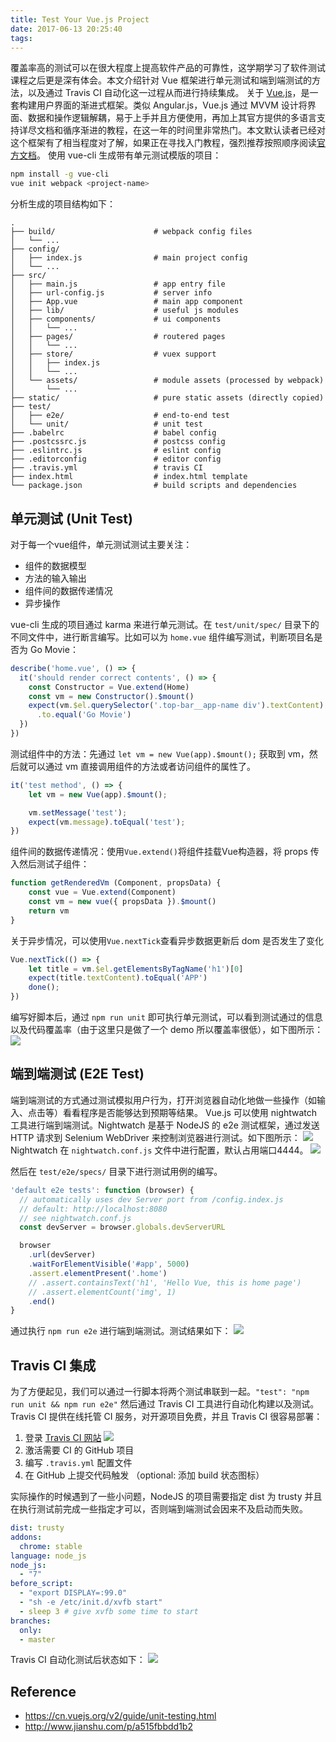 ```yaml
---
title: Test Your Vue.js Project
date: 2017-06-13 20:25:40
tags:
---
```



覆盖率高的测试可以在很大程度上提高软件产品的可靠性，这学期学习了软件测试课程之后更是深有体会。本文介绍针对 Vue 框架进行单元测试和端到端测试的方法，以及通过 Travis CI 自动化这一过程从而进行持续集成。
关于 [Vue.js](http://cn.vuejs.org/v2/guide/)，是一套构建用户界面的渐进式框架。类似 Angular.js，Vue.js 通过 MVVM 设计将界面、数据和操作逻辑解耦，易于上手并且方便使用，再加上其官方提供的多语言支持详尽文档和循序渐进的教程，在这一年的时间里非常热门。本文默认读者已经对这个框架有了相当程度对了解，如果正在寻找入门教程，强烈推荐按照顺序阅读[官方文档](http://cn.vuejs.org/v2/guide/)。
使用 vue-cli 生成带有单元测试模版的项目：

```bash
npm install -g vue-cli
vue init webpack <project-name>
```

分析生成的项目结构如下：

```
.
├── build/                      # webpack config files
│   └── ...
├── config/
│   ├── index.js                # main project config
│   └── ...
├── src/
│   ├── main.js                 # app entry file
│   ├── url-config.js           # server info
│   ├── App.vue                 # main app component
│   ├── lib/                    # useful js modules
│   ├── components/             # ui components
│   │   └── ...
│   ├── pages/                  # routered pages
│   │   └── ...
│   ├── store/                  # vuex support
│   │   ├── index.js
│   │   └── ...
│   └── assets/                 # module assets (processed by webpack)
│       └── ...
├── static/                     # pure static assets (directly copied)
├── test/
│   ├── e2e/                    # end-to-end test
│   └── unit/                   # unit test
├── .babelrc                    # babel config
├── .postcssrc.js               # postcss config
├── .eslintrc.js                # eslint config
├── .editorconfig               # editor config
├── .travis.yml                 # travis CI
├── index.html                  # index.html template
└── package.json                # build scripts and dependencies
```

## 单元测试 (Unit Test)

对于每一个vue组件，单元测试测试主要关注：
- 组件的数据模型
- 方法的输入输出
- 组件间的数据传递情况
- 异步操作

vue-cli 生成的项目通过 karma 来进行单元测试。在 `test/unit/spec/` 目录下的不同文件中，进行断言编写。比如可以为 `home.vue` 组件编写测试，判断项目名是否为 Go Movie：
```javascript
describe('home.vue', () => {
  it('should render correct contents', () => {
    const Constructor = Vue.extend(Home)
    const vm = new Constructor().$mount()
    expect(vm.$el.querySelector('.top-bar__app-name div').textContent)
      .to.equal('Go Movie')
  })
})
```
测试组件中的方法：先通过 `let vm = new Vue(app).$mount();` 获取到 vm，然后就可以通过 vm 直接调用组件的方法或者访问组件的属性了。
```javascript
it('test method', () => {
    let vm = new Vue(app).$mount();

    vm.setMessage('test');
    expect(vm.message).toEqual('test');
})
```
组件间的数据传递情况：使用`Vue.extend()`将组件挂载Vue构造器，将 props 传入然后测试子组件：
```javascript
function getRenderedVm (Component, propsData) {
    const vue = Vue.extend(Component)
    const vm = new vue({ propsData }).$mount()
    return vm
}
```
关于异步情况，可以使用`Vue.nextTick`查看异步数据更新后 dom 是否发生了变化
```javascript
Vue.nextTick(() => {
    let title = vm.$el.getElementsByTagName('h1')[0]
    expect(title.textContent).toEqual('APP')
    done();
})
```

编写好脚本后，通过 `npm run unit` 即可执行单元测试，可以看到测试通过的信息以及代码覆盖率（由于这里只是做了一个 demo 所以覆盖率很低），如下图所示：
![](http://oowu6eof3.bkt.clouddn.com/blog/docker-ci-cd/unit-res.png)

## 端到端测试 (E2E Test)

端到端测试的方式通过测试模拟用户行为，打开浏览器自动化地做一些操作（如输入、点击等）看看程序是否能够达到预期等结果。
Vue.js 可以使用 nightwatch 工具进行端到端测试。Nightwatch 是基于 NodeJS 的 e2e 测试框架，通过发送 HTTP 请求到 Selenium WebDriver 来控制浏览器进行测试。如下图所示：
![](https://cdn.imyzf.com/img/blog/2016/vuejs-2-test-analysis/nightwatch.png)
Nightwatch 在 `nightwatch.conf.js` 文件中进行配置，默认占用端口4444。
![](http://oowu6eof3.bkt.clouddn.com/blog/docker-ci-cd/vue-e2e.png)

然后在 `test/e2e/specs/` 目录下进行测试用例的编写。
```javascript
'default e2e tests': function (browser) {
  // automatically uses dev Server port from /config.index.js
  // default: http://localhost:8080
  // see nightwatch.conf.js
  const devServer = browser.globals.devServerURL

  browser
    .url(devServer)
    .waitForElementVisible('#app', 5000)
    .assert.elementPresent('.home')
    // .assert.containsText('h1', 'Hello Vue, this is home page')
    // .assert.elementCount('img', 1)
    .end()
}
```

通过执行 `npm run e2e` 进行端到端测试。测试结果如下：
![](http://oowu6eof3.bkt.clouddn.com/blog/docker-ci-cd/e2e-res.png)

## Travis CI 集成

为了方便起见，我们可以通过一行脚本将两个测试串联到一起。`"test": "npm run unit && npm run e2e"`
然后通过 Travis CI 工具进行自动化构建以及测试。Travis CI 提供在线托管 CI 服务，对开源项目免费，并且 Travis CI 很容易部署：
1. 登录 [Travis CI 网站](https://travis-ci.org/) ![](http://oowu6eof3.bkt.clouddn.com/blog/docker-ci-cd/travis-1.png)
2. 激活需要 CI 的 GitHub 项目
3. 编写 `.travis.yml` 配置文件
4. 在 GitHub 上提交代码触发 （optional: 添加 build 状态图标）

实际操作的时候遇到了一些小问题，NodeJS 的项目需要指定 dist 为 trusty 并且在执行测试前完成一些指定才可以，否则端到端测试会因来不及启动而失败。
```yml
dist: trusty
addons:
  chrome: stable
language: node_js
node_js:
  - "7"
before_script:
  - "export DISPLAY=:99.0"
  - "sh -e /etc/init.d/xvfb start"
  - sleep 3 # give xvfb some time to start
branches:
  only:
  - master
```

Travis CI 自动化测试后状态如下：
![](http://oowu6eof3.bkt.clouddn.com/blog/docker-ci-cd/travis-res.png)

## Reference

- https://cn.vuejs.org/v2/guide/unit-testing.html
- http://www.jianshu.com/p/a515fbbdd1b2
